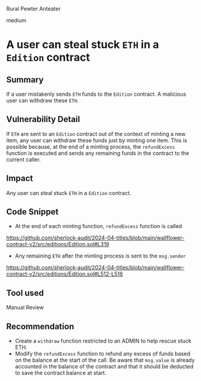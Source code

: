 Rural Pewter Anteater

medium

# A user can steal stuck `ETH` in a `Edition` contract

## Summary

If a user mistakenly sends `ETH` funds to the `Edition` contract. A malicious user can withdraw these `ETH`.

## Vulnerability Detail

If `ETH` are sent to an `Edition` contract out of the context of minting a new item, any user can withdraw these funds just by minting one item. This is possible because, at the end of a minting process, the `refundExcess` function is executed and sends any remaining funds in the contract to the current caller.

## Impact

Any user can steal stuck `ETH` in a `Edition` contract.

## Code Snippet

- At the end of each minting function, `refundExcess` function is called

https://github.com/sherlock-audit/2024-04-titles/blob/main/wallflower-contract-v2/src/editions/Edition.sol#L319

- Any remaining `ETH` after the minting process is sent to the `msg.sender`

https://github.com/sherlock-audit/2024-04-titles/blob/main/wallflower-contract-v2/src/editions/Edition.sol#L512-L516

## Tool used

Manual Review

## Recommendation

- Create a `withdraw` function restricted to an ADMIN to help rescue stuck ETH.
- Modify the `refundExcess` function to refund any excess of funds based on the balance at the start of the call. Be aware that `msg.value` is already accounted in the balance of the contract and that it should be deducted to save the contract balance at start.